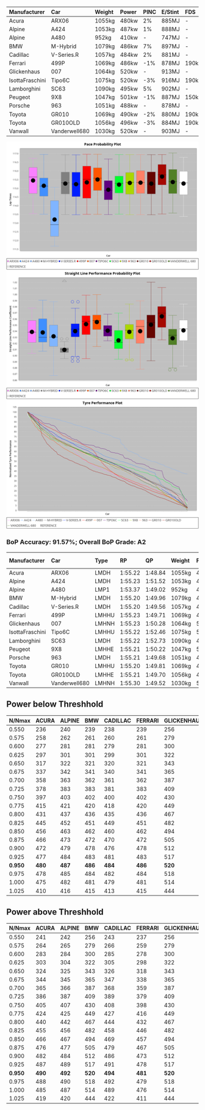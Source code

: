 |Manufacturer|Car|Weight|Power|PINC|E/Stint|FDS|
|:-|:-|:-|:-|:-|:-|:-|
|Acura|ARX06|1055kg|480kw|2%|885MJ|-|
|Alpine|A424|1053kg|487kw|1%|888MJ|-|
|Alpine|A480|952kg|410kw|-|747MJ|-|
|BMW|M-Hybrid|1079kg|486kw|7%|897MJ|-|
|Cadillac|V-Series.R|1057kg|484kw|2%|881MJ|-|
|Ferrari|499P|1069kg|486kw|-1%|878MJ|190kph|
|Glickenhaus|007|1064kg|520kw|-|913MJ|-|
|IsottaFraschini|Tipo6C|1075kg|520kw|-3%|916MJ|190kph|
|Lamborghini|SC63|1090kg|495kw|5%|902MJ|-|
|Peugeot|9X8|1047kg|501kw|-1%|887MJ|150kph|
|Porsche|963|1051kg|488kw|-|878MJ|-|
|Toyota|GR010|1069kg|490kw|-2%|880MJ|190kph|
|Toyota|GR010OLD|1056kg|496kw|-3%|884MJ|190kph|
|Vanwall|Vanderwell680|1030kg|520kw|-|903MJ|-|

![PACECHART](./IMG/AUTO.png)
![STRAIGHTLINEPERFORMANCECHART](./IMG/AUTO_sp.png)
![TYREPERFORMANCECHART](./IMG/AUTO_tw.png)

### BoP Accuracy: 91.57%; Overall BoP Grade: A2
|Manufacturer|Car|Type|RP|QP|Weight|Power¹|Threshhold|PINC|Power²|E/Stint|AVG Vmax|FDS|RDLC|L/Stint|BOP-Grade|ModelAccuracy|ModelPoints|Match%|
|:-|:-|:-|:-|:-|:-|:-|:-|:-|:-|:-|:-|:-|:-|:-|:-|:-|:-|:-|
|Acura|ARX06|LMDH|1:55.22|1:48.84|1055kg|480kw|210.0kph|2%|490kw|885MJ|275.45kph|-|1.00|30|~A1|100.00%|995|100.00%|
|Alpine|A424|LMDH|1:55.23|1:51.52|1053kg|487kw|210.0kph|1%|492kw|888MJ|275.66kph|-|1.01|30|+B1|80.53%|517|89.44%|
|Alpine|A480|LMP1|1:53.37|1:49.02|952kg|410kw|210.0kph|-|410kw|747MJ|273.17kph|-|0.97|28|-Ω1|56.35%|794|34.89%|
|BMW|M-Hybrid|LMDH|1:55.20|1:49.96|1079kg|486kw|210.0kph|7%|520kw|897MJ|272.93kph|-|0.99|30|+A2|96.62%|1656|92.26%|
|Cadillac|V-Series.R|LMDH|1:55.20|1:49.56|1057kg|484kw|210.0kph|2%|494kw|881MJ|275.42kph|-|1.00|30|~A1|90.68%|2081|95.75%|
|Ferrari|499P|LMHHU|1:55.23|1:49.71|1069kg|486kw|210.0kph|-1%|481kw|878MJ|276.57kph|190kph|1.02|30|~A1|94.63%|2574|100.00%|
|Glickenhaus|007|LMHNH|1:55.23|1:50.28|1064kg|520kw|0.0kph|-|520kw|913MJ|279.83kph|-|0.93|30|~A1|94.93%|1610|100.00%|
|IsottaFraschini|Tipo6C|LMHHU|1:55.22|1:52.46|1075kg|520kw|210.0kph|-3%|504kw|916MJ|276.63kph|190kph|1.03|30|+B2|66.67%|96|84.81%|
|Lamborghini|SC63|LMDH|1:55.22|1:52.73|1090kg|495kw|210.0kph|5%|520kw|902MJ|274.01kph|-|1.00|30|+B1|92.15%|399|88.20%|
|Peugeot|9X8|LMHHE|1:55.21|1:50.22|1047kg|501kw|210.0kph|-1%|496kw|887MJ|275.76kph|150kph|1.01|30|~A1|83.80%|2473|100.00%|
|Porsche|963|LMDH|1:55.21|1:49.68|1051kg|488kw|210.0kph|-|488kw|878MJ|275.82kph|-|1.01|30|~A1|95.67%|5902|100.00%|
|Toyota|GR010|LMHHU|1:55.20|1:49.81|1069kg|490kw|210.0kph|-2%|480kw|880MJ|276.43kph|190kph|1.02|30|~A1|91.69%|3310|100.00%|
|Toyota|GR010OLD|LMHHE|1:55.21|1:49.70|1056kg|496kw|210.0kph|-3%|481kw|884MJ|279.05kph|190kph|1.03|30|~A1|85.24%|1322|100.00%|
|Vanwall|Vanderwell680|LMHNH|1:55.30|1:49.52|1030kg|520kw|0.0kph|-|520kw|903MJ|276.33kph|-|1.01|29|~A1|93.72%|627|96.57%|

## Power below Threshhold
|N/Nmax|ACURA|ALPINE|BMW|CADILLAC|FERRARI|GLICKENHAUS|ISOTTAFRASCHINI|LAMBORGHINI|PEUGEOT|PORSCHE|TOYOTA|TOYOTA|VANWALL|​|RPM|A480|
|:-|:-|:-|:-|:-|:-|:-|:-|:-|:-|:-|:-|:-|:-|:-|:-|:-|
|0.550|236|240|239|238|239|256|256|244|247|240|241|244|256|​|--|-|
|0.575|258|262|261|260|261|279|279|266|270|262|264|267|279|​|--|-|
|0.600|277|281|281|279|281|300|300|286|290|282|283|287|300|​|--|-|
|0.625|297|301|301|299|301|322|322|306|310|302|303|307|322|​|--|-|
|0.650|317|322|321|320|321|343|343|327|331|322|324|327|343|​|--|-|
|0.675|337|342|341|340|341|365|365|348|352|343|344|348|365|​|--|-|
|0.700|358|363|362|361|362|387|387|369|373|364|365|369|387|​|--|-|
|0.725|378|383|383|381|383|409|409|389|394|384|386|390|409|​|--|-|
|0.750|397|403|402|400|402|430|430|409|414|403|405|410|430|​|--|-|
|0.775|415|421|420|418|420|449|449|428|433|422|424|429|449|​|5000|241|
|0.800|431|437|436|435|436|467|467|445|450|438|440|445|467|​|5500|284|
|0.825|445|452|451|449|451|482|482|459|465|453|455|460|482|​|6000|318|
|0.850|456|463|462|460|462|494|494|470|476|464|466|471|494|​|6500|359|
|0.875|466|473|472|470|472|505|505|480|486|474|476|481|505|​|7000|401|
|0.900|472|479|478|476|478|512|512|487|493|480|482|488|512|​|7500|411|
|0.925|477|484|483|481|483|517|517|492|498|485|487|493|517|​|8000|407|
|**0.950**|**480**|**487**|**486**|**484**|**486**|**520**|**520**|**495**|**501**|**488**|**490**|**496**|**520**|**​**|**8500**|**410**|
|0.975|478|485|484|482|484|518|518|493|499|486|488|494|518|​|9000|205|
|1.000|475|482|481|479|481|514|514|490|496|483|485|491|514|​|--|-|
|1.025|410|416|415|413|415|444|444|423|428|417|419|424|444|​|--|-|

## Power above Threshhold
|N/Nmax|ACURA|ALPINE|BMW|CADILLAC|FERRARI|GLICKENHAUS|ISOTTAFRASCHINI|LAMBORGHINI|PEUGEOT|PORSCHE|TOYOTA|TOYOTA|VANWALL|​|RPM|A480|
|:-|:-|:-|:-|:-|:-|:-|:-|:-|:-|:-|:-|:-|:-|:-|:-|:-|
|0.550|241|242|256|243|237|256|248|256|244|240|236|237|256|​|--|-|
|0.575|264|265|279|266|259|279|271|279|267|262|258|259|279|​|--|-|
|0.600|283|284|300|285|278|300|291|300|287|282|277|278|300|​|--|-|
|0.625|303|304|322|305|298|322|312|322|307|302|297|298|322|​|--|-|
|0.650|324|325|343|326|318|343|333|343|327|322|317|318|343|​|--|-|
|0.675|344|345|365|347|338|365|354|365|348|343|337|338|365|​|--|-|
|0.700|365|366|387|368|359|387|375|387|369|364|358|359|387|​|--|-|
|0.725|386|387|409|389|379|409|396|409|390|384|378|379|409|​|--|-|
|0.750|405|407|430|408|398|430|416|430|410|403|397|398|430|​|--|-|
|0.775|424|425|449|427|416|449|435|449|429|422|415|416|449|​|5000|241|
|0.800|440|442|467|444|432|467|453|467|445|438|431|432|467|​|5500|284|
|0.825|455|456|482|458|446|482|468|482|460|453|445|446|482|​|6000|318|
|0.850|466|467|494|469|457|494|479|494|471|464|456|457|494|​|6500|359|
|0.875|476|477|505|479|467|505|489|505|481|474|466|467|505|​|7000|401|
|0.900|482|484|512|486|473|512|496|512|488|480|472|473|512|​|7500|411|
|0.925|487|489|517|491|478|517|501|517|493|485|477|478|517|​|8000|407|
|**0.950**|**490**|**492**|**520**|**494**|**481**|**520**|**504**|**520**|**496**|**488**|**480**|**481**|**520**|**​**|**8500**|**410**|
|0.975|488|490|518|492|479|518|502|518|494|486|478|479|518|​|9000|205|
|1.000|485|487|514|489|476|514|499|514|491|483|475|476|514|​|--|-|
|1.025|419|420|444|422|411|444|430|444|424|417|410|411|444|​|--|-|

